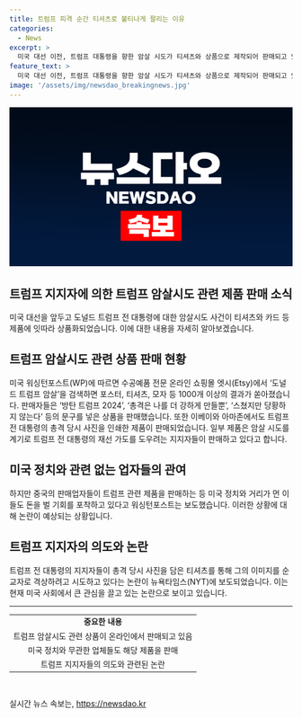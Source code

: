 ```yaml
---
title: 트럼프 피격 순간 티셔츠로 불티나게 팔리는 이유
categories:
  - News
excerpt: >
  미국 대선 이전, 트럼프 대통령을 향한 암살 시도가 티셔츠와 상품으로 제작되어 판매되고 있음. 온라인 쇼핑몰에서는 다양한 종류의 제품들이 판매되고 있으며, 일부는 트럼프의 재선 가도를 응원하는 내용을 담고 있음. 뉴욕타임스는 이를 쿠바 혁명의 아이콘, 마오쩌둥의 이미지와 비교하며 트럼프 지지자들이 그의 이미지를 순교자로 만들려는 시도로 해석함. 이러한 제품은 미국 뿐만 아니라 중국의 판매업자들에 의해서도 판매되고 있는 것으로 전해졌음.
feature_text: >
  미국 대선 이전, 트럼프 대통령을 향한 암살 시도가 티셔츠와 상품으로 제작되어 판매되고 있음. 온라인 쇼핑몰에서는 다양한 종류의 제품들이 판매되고 있으며, 일부는 트럼프의 재선 가도를 응원하는 내용을 담고 있음. 뉴욕타임스는 이를 쿠바 혁명의 아이콘, 마오쩌둥의 이미지와 비교하며 트럼프 지지자들이 그의 이미지를 순교자로 만들려는 시도로 해석함. 이러한 제품은 미국 뿐만 아니라 중국의 판매업자들에 의해서도 판매되고 있는 것으로 전해졌음.
image: '/assets/img/newsdao_breakingnews.jpg'
---
```


<p><img src="/assets/img/newsdao_breakingnews.jpg" alt="cryptoinkorea 속보" /></p>

<h2>트럼프 지지자에 의한 트럼프 암살시도 관련 제품 판매 소식</h2>

<p data-ke-size="size16">미국 대선을 앞두고 도널드 트럼프 전 대통령에 대한 암살시도 사건이 티셔츠와 카드 등 제품에 잇따라 상품화되었습니다. 이에 대한 내용을 자세히 알아보겠습니다.</p>

<h2>트럼프 암살시도 관련 상품 판매 현황</h2>

<p data-ke-size="size16">미국 워싱턴포스트(WP)에 따르면 수공예품 전문 온라인 쇼핑몰 엣시(Etsy)에서 ‘도널드 트럼프 암살’을 검색하면 포스터, 티셔츠, 모자 등 1000개 이상의 결과가 쏟아졌습니다. 판매자들은 ‘방탄 트럼프 2024’, ‘총격은 나를 더 강하게 만들뿐’, ‘스쳤지만 당황하지 않는다’ 등의 문구를 넣은 상품을 판매했습니다. 또한 이베이와 아마존에서도 트럼프 전 대통령의 총격 당시 사진을 인쇄한 제품이 판매되었습니다. 일부 제품은 암살 시도를 계기로 트럼프 전 대통령의 재선 가도를 도우려는 지지자들이 판매하고 있다고 합니다.</p>

<h2>미국 정치와 관련 없는 업자들의 관여</h2>

<p data-ke-size="size16">하지만 중국의 판매업자들이 트럼프 관련 제품을 판매하는 등 미국 정치와 거리가 먼 이들도 돈을 벌 기회를 포착하고 있다고 워싱턴포스트는 보도했습니다. 이러한 상황에 대해 논란이 예상되는 상황입니다.</p>

<h2>트럼프 지지자의 의도와 논란</h2>

<p data-ke-size="size16">트럼프 전 대통령의 지지자들이 총격 당시 사진을 담은 티셔츠를 통해 그의 이미지를 순교자로 격상하려고 시도하고 있다는 논란이 뉴욕타임스(NYT)에 보도되었습니다. 이는 현재 미국 사회에서 큰 관심을 끌고 있는 논란으로 보이고 있습니다.</p>

<hr>

<table>
  <tr>
    <td style="text-align: center; height: 17px;"><b>중요한 내용</b></td>
  </tr>
  <tr>
    <td style="text-align: center; height: 17px;">트럼프 암살시도 관련 상품이 온라인에서 판매되고 있음</td>
  </tr>
  <tr>
    <td style="text-align: center; height: 17px;">미국 정치와 무관한 업체들도 해당 제품을 판매</td>
  </tr>
  <tr>
    <td style="text-align: center; height: 17px;">트럼프 지지자들의 의도와 관련된 논란</td>
  </tr>
</table>

<p data-ke-size="size16">&nbsp;</p>
실시간 뉴스 속보는, <a href="https://newsdao.kr" rel="dofollow">https://newsdao.kr</a>


